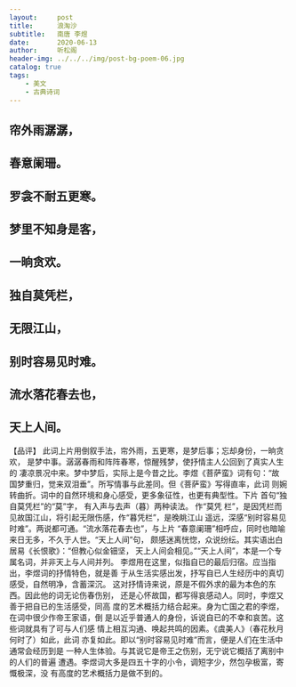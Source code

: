 ```yaml
---
layout:     post
title:      浪淘沙
subtitle:   南唐 李煜
date:       2020-06-13
author:     听松阁
header-img: ../../../img/post-bg-poem-06.jpg
catalog: true
tags:
    - 美文
    - 古典诗词
---
```


## 帘外雨潺潺，
## 春意阑珊。
## 罗衾不耐五更寒。
## 梦里不知身是客，
## 一晌贪欢。

## 独自莫凭栏， 
## 无限江山， 
## 别时容易见时难。 
## 流水落花春去也， 
## 天上人间。 



【品评】 
此词上片用倒叙手法，帘外雨，五更寒，是梦后事；忘却身份，一晌贪欢， 
是梦中事。潺潺春雨和阵阵春寒，惊醒残梦，使抒情主人公回到了真实人生的 
凄凉景况中来。梦中梦后，实际上是今昔之比。李煜《菩萨蛮》词有句：“故 
国梦重归，觉来双泪垂”。所写情事与此差同。但《菩萨蛮》写得直率，此词 
则婉转曲折。词中的自然环境和身心感受，更多象征性，也更有典型性。下片 
首句“独自莫凭栏”的“莫”字， 有入声与去声（暮）两种读法。 作“莫凭 
栏”，是因凭栏而见故国江山，将引起无限伤感，作“暮凭栏”，是晚眺江山 
遥远，深感“别时容易见时难”。两说都可通。“流水落花春去也”，与上片 
“春意阑珊”相呼应，同时也暗喻来日无多，不久于人世。“天上人间”句， 
颇感迷离恍惚，众说纷纭。其实语出白居易《长恨歌》：“但教心似金钿坚， 
天上人间会相见。”“天上人间”，本是一个专属名词，并非天上与人间并列。 
李煜用在这里，似指自已的最后归宿。应当指出，李煜词的抒情特色，就是善 
于从生活实感出发，抒写自已人生经历中的真切感受，自然明净，含蓄深沉。 
这对抒情诗来说，原是不假外求的最为本色的东西。因此他的词无论伤春伤别， 
还是心怀故国，都写得哀感动人。同时，李煜又善于把自已的生活感受，同高 
度的艺术概括力结合起来。身为亡国之君的李煜，在词中很少作帝王家语，倒 
是以近乎普通人的身份，诉说自已的不幸和哀苦。这些词就具有了可与人们感 
情上相互沟通、唤起共鸣的因素。《虞美人》（春花秋月何时了）如此，此词 
亦复如此。即以“别时容易见时难”而言，便是人们在生活中通常会经历到是 
一种人生体验。与其说它是帝王之伤别，无宁说它概括了离别中的人们的普遍 
遭遇。李煜词大多是四五十字的小令，调短字少，然包孕极富，寄慨极深，没 
有高度的艺术概括力是做不到的。 


